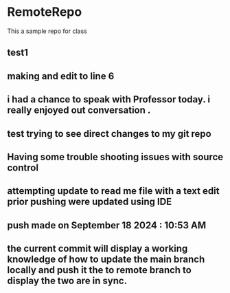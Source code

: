 # RemoteRepo
This a sample repo for class

## test1

## making and edit to line 6

## i had a chance to speak with Professor today. i really enjoyed out conversation . 

## test trying to see direct changes to my git repo

## Having some trouble shooting issues with source control

## attempting update to read me file with a text edit prior pushing were updated using IDE
## push made on September 18 2024 : 10:53 AM

## the current commit will display a working knowledge of how to update the main branch locally and push it the to remote branch to display the two are in sync.


